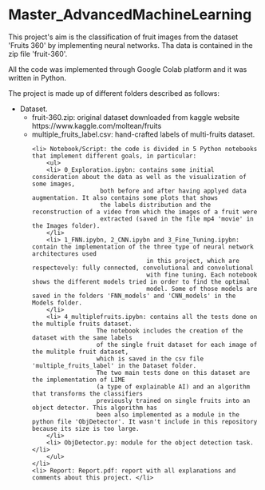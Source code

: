 # Master_AdvancedMachineLearning

This project's aim is the classification of fruit images from the dataset 'Fruits 360' by implementing neural networks. Tha data is contained in the zip file 'fruit-360'.

All the code was implemented through Google Colab platform and it was written in Python. 


The project is made up of different folders described as follows:
<ul>
	<li> Dataset.
		<ul>
		<li> fruit-360.zip: original dataset downloaded from kaggle website https://www.kaggle.com/moltean/fruits </li>
		<li> multiple_fruits_label.csv: hand-crafted labels of multi-fruits dataset. </li>
	</li>

	<li> Notebook/Script: the code is divided in 5 Python notebooks that implement different goals, in particular:
		<ul>
		<li> 0_Exploration.ipybn: contains some initial consideration about the data as well as the visualization of some images, 
				       both before and after having applyed data augmentation. It also contains some plots that shows 
				       the labels distribution and the reconstruction of a video from which the images of a fruit were 
				       extracted (saved in the file mp4 'movie' in the Images folder).
		</li>
		<li> 1_FNN.ipybn, 2_CNN.ipybn and 3_Fine_Tuning.ipybn: contain the implementation of the three type of neural network architectures used 
								    in this project, which are respectevely: fully connected, convolutional and convolutional 
								    with fine tuning. Each notebook shows the different models tried in order to find the optimal 
								    model. Some of those models are saved in the folders 'FNN_models' and 'CNN_models' in the Models folder.
		</li>
		<li> 4_multiplefruits.ipybn: contains all the tests done on the multiple fruits dataset. 
					  The notebook includes the creation of the dataset with the same labels 
					  of the single fruit dataset for each image of the mulitple fruit dataset, 
					  which is saved in the csv file 'multiple_fruits_label' in the Dataset folder. 
					  The two main tests done on this dataset are the implementation of LIME 
				  	  (a type of explainable AI) and an algorithm that transforms the classifiers 					 
				  	  previously trained on single fruits into an object detector. This algorithm has 
				  	  been also implemented as a module in the python file 'ObjDetector'. It wasn't include in this repository because its size is too large.
		</li>
		<li> ObjDetector.py: module for the object detection task. </li>
		</ul>
	</li>
	<li> Report: Report.pdf: report with all explanations and comments about this project. </li>

</ul>
